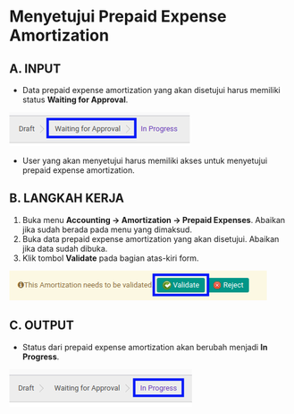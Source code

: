 # Menyetujui Prepaid Expense Amortization

## A. INPUT

* Data prepaid expense amortization yang akan disetujui harus memiliki status **Waiting for Approval**.

![](../../img/prepaid-expense-amortization/status-waiting-for-approval.png)

* User yang akan menyetujui harus memiliki akses untuk menyetujui prepaid expense amortization.

## B. LANGKAH KERJA

1. Buka menu **Accounting -> Amortization -> Prepaid Expenses**. Abaikan jika sudah berada pada menu yang dimaksud.
2. Buka data prepaid expense amortization yang akan disetujui. Abaikan jika data sudah dibuka.
3. Klik tombol **Validate** pada bagian atas-kiri form.

![](../../img/prepaid-expense-amortization/tombol-validate.png)

## C. OUTPUT

* Status dari prepaid expense amortization akan berubah menjadi **In Progress**.

![](../../img/prepaid-expense-amortization/status-input-inprogress.png)
